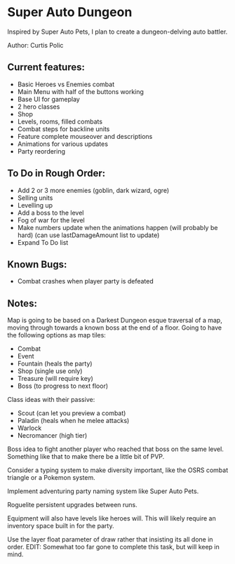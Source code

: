 # Super Auto Dungeon
Inspired by Super Auto Pets, I plan to create a dungeon-delving auto battler.

Author: Curtis Polic

## Current features:
- Basic Heroes vs Enemies combat
- Main Menu with half of the buttons working
- Base UI for gameplay
- 2 hero classes
- Shop
- Levels, rooms, filled combats
- Combat steps for backline units
- Feature complete mouseover and descriptions
- Animations for various updates
- Party reordering

## To Do in Rough Order:
- Add 2 or 3 more enemies (goblin, dark wizard, ogre)
- Selling units
- Levelling up
- Add a boss to the level
- Fog of war for the level
- Make numbers update when the animations happen (will probably be hard) (can use lastDamageAmount list to update)
- Expand To Do list

## Known Bugs:
- Combat crashes when player party is defeated

## Notes:

Map is going to be based on a Darkest Dungeon esque traversal of a map, moving through towards a known boss at the end of a floor. 
Going to have the following options as map tiles:
- Combat
- Event
- Fountain (heals the party)
- Shop (single use only)
- Treasure (will require key)
- Boss (to progress to next floor)

Class ideas with their passive:
- Scout (can let you preview a combat)
- Paladin (heals when he melee attacks)
- Warlock
- Necromancer (high tier)

Boss idea to fight another player who reached that boss on the same level. Something like that to make there be a little bit of PVP.

Consider a typing system to make diversity important, like the OSRS combat triangle or a Pokemon system.

Implement adventuring party naming system like Super Auto Pets.

Roguelite persistent upgrades between runs.

Equipment will also have levels like heroes will. This will likely require an inventory space built in for the party.

Use the layer float parameter of draw rather that insisting its all done in order.
EDIT: Somewhat too far gone to complete this task, but will keep in mind.